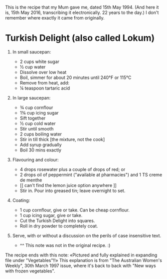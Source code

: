 This is the recipe that my Mum gave me, dated 15th May 1994. (And here it is,
15th May 2016, transcribing it electronically. 22 years to the day.) I don't
remember where exactly it came from originally.

Turkish Delight (also called Lokum)
===================================

1. In small saucepan:
   * 2 cups white sugar
   * ½ cup water
   * Dissolve over low heat
   * Boil, simmer for about 20 minutes until 240°F or 115°C
   * Remove from heat, add:
   * ¼ teaspoon tartaric acid

2. In large saucepan:
   * ¾ cup cornflour
   * 1¾ cup icing sugar
   * Sift together
   * ½ cup cold water
   * Stir until smooth
   * 2 cups boiling water
   * Stir in till thick [the mixture, not the cook]
   * Add syrup gradually
   * Boil 30 mins exactly

3. Flavouring and colour:
   * 4 drops rosewater plus a couple of drops of red; or
   * 2 drops oil of peppermint ("available at pharmacies") and 1 TS creme de menthe
   * [[ can't find the lemon juice option anywhere ]]
   * Stir in. Pour into greased tin; leave overnight to set.

4. Coating:
   * 1 cup cornflour, give or take. Can be cheap cornflour.
   * 1 cup icing sugar, give or take.
   * Cut the Turkish Delight into squares.
   * Roll in dry powder to completely coat.

5. Serve, with or without a discussion on the perils of case insensitive text.
   * ^^ This note was not in the original recipe. :)

The recipe ends with this note: «Pictured and fully explained in expanding file
under "Vegetables"!!» This explanation is from "The Australian Women's Weekly",
30th March 1997 issue, where it's back to back with "New ways with frozen
vegetables".
